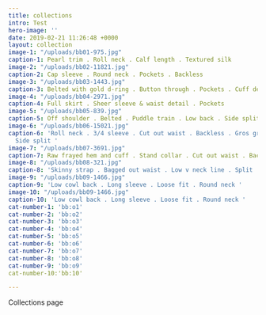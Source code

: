 ```yaml
---
title: collections
intro: Test
hero-image: ''
date: 2019-02-21 11:26:48 +0000
layout: collection
image-1: "/uploads/bb01-975.jpg"
caption-1: Pearl trim . Roll neck . Calf length . Textured silk
image-2: "/uploads/bb02-11821.jpg"
caption-2: Cap sleeve . Round neck . Pockets . Backless
image-3: "/uploads/bb03-1443.jpg"
caption-3: Belted with gold d-ring . Button through . Pockets . Cuff detail
image-4: "/uploads/bb04-2971.jpg"
caption-4: Full skirt . Sheer sleeve & waist detail . Pockets
image-5: "/uploads/bb05-839.jpg"
caption-5: Off shoulder . Belted . Puddle train . Low back . Side split . Heavy crepe
image-6: "/uploads/bb06-15021.jpg"
caption-6: 'Roll neck . 3/4 sleeve . Cut out waist . Backless . Gros grain trim .
  Side split '
image-7: "/uploads/bb07-3691.jpg"
caption-7: Raw frayed hem and cuff . Stand collar . Cut out waist . Backless
image-8: "/uploads/bb08-321.jpg"
caption-8: 'Skinny strap . Bagged out waist . Low v neck line . Split '
image-9: "/uploads/bb09-1466.jpg"
caption-9: 'Low cowl back . Long sleeve . Loose fit . Round neck '
image-10: "/uploads/bb09-1466.jpg"
caption-10: 'Low cowl back . Long sleeve . Loose fit . Round neck '
cat-number-1: 'bb:o1'
cat-number-2: 'bb:o2'
cat-number-3: 'bb:o3'
cat-number-4: 'bb:o4'
cat-number-5: 'bb:o5'
cat-number-6: 'bb:o6'
cat-number-7: 'bb:o7'
cat-number-8: 'bb:o8'
cat-number-9: 'bb:o9'
cat-number-10:'bb:10'

---
```

Collections page